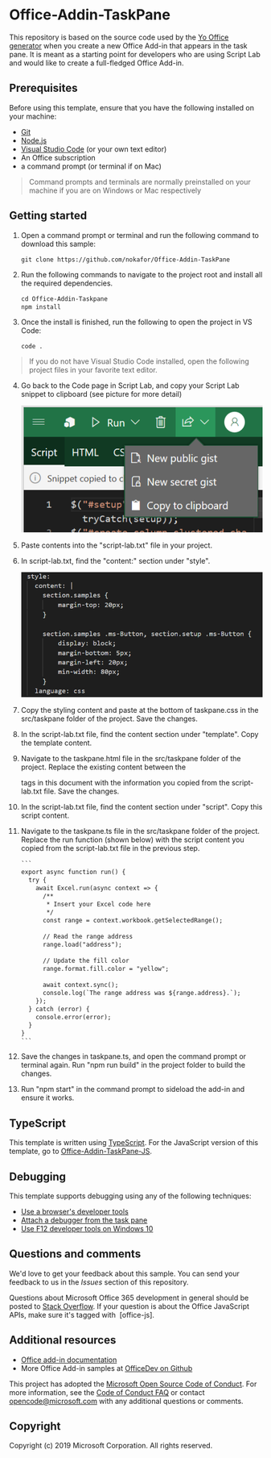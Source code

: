 # Office-Addin-TaskPane

This repository is based on the source code used by the [Yo Office generator](https://github.com/OfficeDev/generator-office) when you create a new Office Add-in that appears in the task pane. It is meant as a starting point for developers who are using Script Lab and would like to create a full-fledged Office Add-in.

## Prerequisites

Before using this template, ensure that you have the following installed on your machine:
- [Git](https://git-scm.com/book/en/v2/Getting-Started-Installing-Git)
- [Node.js](https://nodejs.org/en/)
- [Visual Studio Code](https://code.visualstudio.com/download) (or your own text editor)
- An Office subscription
- a command prompt (or terminal if on Mac)

> Command prompts and terminals are normally preinstalled on your machine if you are on Windows or Mac respectively


## Getting started

1. Open a command prompt or terminal and run the following command to download this sample: 

    ```
    git clone https://github.com/nokafor/Office-Addin-TaskPane
    ```

2. Run the following commands to navigate to the project root and install all the required dependencies.

    ```
    cd Office-Addin-Taskpane
    npm install
    ```

3. Once the install is finished, run the following to open the project in VS Code:

    ```
    code .
    ```

> If you do not have Visual Studio Code installed, open the following project files in your favorite text editor.


4. Go back to the Code page in Script Lab, and copy your Script Lab snippet to clipboard (see picture for more detail)

    ![script lab screenshot](assets/scriptlabcopy.png)
  
  
5. Paste contents into the "script-lab.txt" file in your project.

6. In script-lab.txt, find the "content:" section under "style". 

    ![screenshot of content section from Script Lab](assets/scriptlabcontent.png)

7. Copy the styling content and paste at the bottom of taskpane.css in the src/taskpane folder of the project. Save the changes.

8. In the script-lab.txt file, find the content section under "template". Copy the template content.

9. Navigate to the taskpane.html file in the src/taskpane folder of the project. Replace the existing content between the <main></main> tags in this document with the information you copied from the script-lab.txt file. Save the changes.

10. In the script-lab.txt file, find the content section under "script". Copy this script content.

11. Navigate to the taskpane.ts file in the src/taskpane folder of the project. Replace the run function (shown below) with the script content you copied from the script-lab.txt file in the previous step.

        ```
        export async function run() {
          try {
            await Excel.run(async context => {
              /**
               * Insert your Excel code here
               */
              const range = context.workbook.getSelectedRange();

              // Read the range address
              range.load("address");

              // Update the fill color
              range.format.fill.color = "yellow";

              await context.sync();
              console.log(`The range address was ${range.address}.`);
            });
          } catch (error) {
            console.error(error);
          }
        }
        ```

12. Save the changes in taskpane.ts, and open the command prompt or terminal again. Run "npm run build" in the project folder to build the changes.

13. Run "npm start" in the command prompt to sideload the add-in and ensure it works.



## TypeScript

This template is written using [TypeScript](http://www.typescriptlang.org/). For the JavaScript version of this template, go to [Office-Addin-TaskPane-JS](https://github.com/OfficeDev/Office-Addin-TaskPane-JS).



## Debugging

This template supports debugging using any of the following techniques:

- [Use a browser's developer tools](https://docs.microsoft.com/office/dev/add-ins/testing/debug-add-ins-in-office-online)
- [Attach a debugger from the task pane](https://docs.microsoft.com/office/dev/add-ins/testing/attach-debugger-from-task-pane)
- [Use F12 developer tools on Windows 10](https://docs.microsoft.com/office/dev/add-ins/testing/debug-add-ins-using-f12-developer-tools-on-windows-10)

## Questions and comments

We'd love to get your feedback about this sample. You can send your feedback to us in the *Issues* section of this repository.

Questions about Microsoft Office 365 development in general should be posted to [Stack Overflow](http://stackoverflow.com/questions/tagged/office-js+API).  If your question is about the Office JavaScript APIs, make sure it's tagged with  [office-js].

## Additional resources

* [Office add-in documentation](https://docs.microsoft.com/office/dev/add-ins/overview/office-add-ins)
* More Office Add-in samples at [OfficeDev on Github](https://github.com/officedev)

This project has adopted the [Microsoft Open Source Code of Conduct](https://opensource.microsoft.com/codeofconduct/). For more information, see the [Code of Conduct FAQ](https://opensource.microsoft.com/codeofconduct/faq/) or contact [opencode@microsoft.com](mailto:opencode@microsoft.com) with any additional questions or comments.

## Copyright

Copyright (c) 2019 Microsoft Corporation. All rights reserved.
